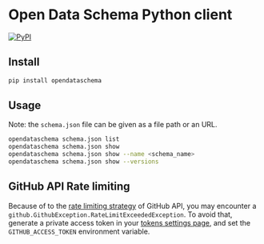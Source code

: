 # Open Data Schema Python client

[![PyPI](https://img.shields.io/pypi/v/opendataschema.svg)](https://pypi.python.org/pypi/opendataschema)

## Install

```bash
pip install opendataschema
```

## Usage

Note: the `schema.json` file can be given as a file path or an URL.

```bash
opendataschema schema.json list
opendataschema schema.json show
opendataschema schema.json show --name <schema_name>
opendataschema schema.json show --versions
```

## GitHub API Rate limiting

Because of to the [rate limiting strategy](https://developer.github.com/v3/#rate-limiting) of GitHub API, you may encounter a `github.GithubException.RateLimitExceededException`. To avoid that, generate a private access token in your [tokens settings page](https://github.com/settings/tokens), and set the `GITHUB_ACCESS_TOKEN` environment variable.

